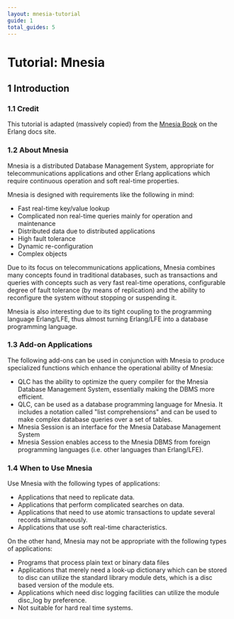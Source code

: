 ```yaml
---
layout: mnesia-tutorial
guide: 1
total_guides: 5
---
```

# Tutorial: Mnesia

## 1 Introduction

### 1.1 Credit

This tutorial is adapted (massively copied) from the
<a href="http://www.erlang.org/doc/apps/mnesia/Mnesia_chap1.html">Mnesia
Book</a> on the Erlang docs site.

### 1.2 About Mnesia

Mnesia is a distributed Database Management System, appropriate for
telecommunications applications and other Erlang applications which require
continuous operation and soft real-time properties.

Mnesia is designed with requirements like the following in mind:

* Fast real-time key/value lookup
* Complicated non real-time queries mainly for operation and maintenance
* Distributed data due to distributed applications
* High fault tolerance
* Dynamic re-configuration
* Complex objects

Due to its focus on telecommunications applications, Mnesia combines many
concepts found in traditional databases, such as transactions and queries with
concepts such as very fast real-time operations, configurable degree of fault
tolerance (by means of replication) and the ability to reconfigure the system
without stopping or suspending it.

Mnesia is also interesting due to its tight coupling to the programming
language Erlang/LFE, thus almost turning Erlang/LFE into a database programming
language.

### 1.3 Add-on Applications

The following add-ons can be used in conjunction with Mnesia to produce
specialized functions which enhance the operational ability of Mnesia:

* QLC has the ability to optimize the query compiler for the Mnesia Database
  Management System, essentially making the DBMS more efficient.
* QLC, can be used as a database programming language for Mnesia. It includes a
  notation called "list comprehensions" and can be used to make complex
  database queries over a set of tables.
* Mnesia Session is an interface for the Mnesia Database Management System
* Mnesia Session enables access to the Mnesia DBMS from foreign programming
  languages (i.e. other languages than Erlang/LFE).

### 1.4 When to Use Mnesia

Use Mnesia with the following types of applications:

* Applications that need to replicate data.
* Applications that perform complicated searches on data.
* Applications that need to use atomic transactions to update several records
  simultaneously.
* Applications that use soft real-time characteristics.

On the other hand, Mnesia may not be appropriate with the following types of
applications:

* Programs that process plain text or binary data files
* Applications that merely need a look-up dictionary which can be stored to
  disc can utilize the standard library module dets, which is a disc based
  version of the module ets.
* Applications which need disc logging facilities can utilize the module
  disc_log by preference.
* Not suitable for hard real time systems.

